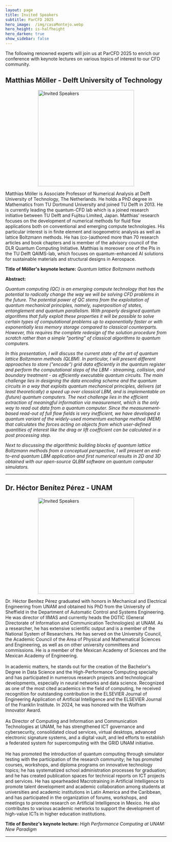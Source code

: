 ```yaml
---
layout: page
title: Invited Speakers
subtitle: ParCFD 2025
hero_image:  /img/casaMontejo.webp
hero_height: is-halfheight
hero_darken: true
show_sidebar: false
---
```


<!-- {% include notification.html message="Site under construction, information will be updated very soon." %} -->

The following renowned experts will join us at ParCFD 2025 to enrich our conference with keynote lectures on various topics of interest to our CFD community.

<h2 id="speaker-1" class="has-text-centered">
    Matthias Möller - Delft University of Technology
</h2>

<img loading="lazy" src="{{ site.baseurl }}/img/moller.webp" alt="Invited Speakers" style="width: 300px; height: auto; display: block; margin: 0 auto"/>

<p class="has-text-justified">
    Matthias Möller is Associate Professor of Numerical Analysis at Delft University of Technology, The Netherlands. He holds a PhD degree in Mathematics from TU Dortmund University and joined TU Delft in 2013. He is currently leading the quantum-CFD lab which is a joined research initiative between TU Delft and Fujitsu Limited, Japan. Matthias’ research focuses on the development of numerical methods for fluid flow applications both on conventional and emerging compute technologies. His particular interest is in finite element and isogeometric analysis as well as lattice Boltzmann methods. He has (co-)authored more than 70 research articles and book chapters and is member of the advisory council of the DLR Quantum Computing Initiative. Matthias is moreover one of the PIs in the TU Delft QAIMS-lab, which focuses on quantum-enhanced AI solutions for sustainable materials and structural designs in Aerospace.
</p>

**Title of Möller's keynote lecture:** *Quantum lattice Boltzmann methods*

**Abstract:**

<p class="has-text-justified">
    <em>Quantum computing (QC) is an emerging compute technology that has the potential to radically change the way we will be solving CFD problems in the future. The potential power of QC stems from the exploitation of quantum mechanical principles, namely, superposition of states, entanglement and quantum parallelism. With properly designed quantum algorithms that fully exploit these properties it will be possible to solve certain types of computational problems up to exponentially faster or with exponentially less memory storage compared to classical counterparts. However, this requires the complete redesign of the solution procedure from scratch rather than a simple "porting" of classical algorithms to quantum computers.</em>
</p>

<p class="has-text-justified">
    <em>In this presentation, I will discuss the current state of the art of quantum lattice Boltzmann methods (QLBM). In particular, I will present different approaches to store ("encode") grid data efficiently in the quantum register and perform the computational steps of the LBM - streaming, collision, and boundary treatment - as efficiently executable quantum circuits. The main challenge lies in designing the data encoding scheme and the quantum circuits in a way that exploits quantum mechanical principles, delivers (at least theoretically) a speed up over classical LBM, and is implementable on (future) quantum computers. The next challenge lies in the efficient extraction of meaningful information via measurement, which is the only way to read out data from a quantum computer. Since the measurement-based read-out of full flow fields is very inefficient, we have developed a quantum variant of the widely-used momentum exchange method (MEM) that calculates the forces acting on objects from which user-defined quantities of interest like the drag or lift coefficient can be calculated in a post processing step.</em>
</p>

<p class="has-text-justified">
    <em>Next to discussing the algorithmic building blocks of quantum lattice Boltzmann methods from a conceptual perspective, I will present an end-to-end quantum LBM application and first numerical results in 2D and 3D obtained with our open-source QLBM software on quantum computer simulators.</em>
</p>

---

<h2 id="speaker-2" class="has-text-centered">
    Dr. Héctor Benítez Pérez - UNAM
</h2>

<img loading="lazy" src="{{ site.baseurl }}/img/DrHectorBenitezPerez.webp" alt="Invited Speakers" style="width: 300px; height: auto; display: block; margin: 0 auto"/>

<p class="has-text-justified">
    Dr. Héctor Benítez Pérez graduated with honors in Mechanical and Electrical Engineering from UNAM and obtained his PhD from the University of Sheffield in the Department of Automatic Control and Systems Engineering. He was director of IIMAS and currently heads the DGTIC (General Directorate of Information and Communication Technologies) at UNAM. As a researcher, he has extensive scientific output and is a member of the National System of Researchers. He has served on the University Council, the Academic Council of the Area of Physical and Mathematical Sciences and Engineering, as well as on other university committees and commissions. He is a member of the Mexican Academy of Sciences and the Mexican Academy of Engineering.
    <br/>
    <br/>
    In academic matters, he stands out for the creation of the Bachelor's Degree in Data Science and the High-Performance Computing specialty and has participated in numerous research projects and technological developments, especially in neural networks and data science. Recognized as one of the most cited academics in the field of computing, he received recognition for outstanding contribution in the ELSEVIER Journal of Engineering Application of Artificial Intelligence and the ELSEVIER Journal of the Franklin Institute. In 2024, he was honored with the Wolfram Innovator Award.
    <br/>
    <br/>
    As Director of Computing and Information and Communication Technologies at UNAM, he has strengthened ICT governance and cybersecurity, consolidated cloud services, virtual desktops, advanced electronic signature systems, and a digital vault, and led efforts to establish a federated system for supercomputing with the GRID UNAM initiative.
    <br/>
    <br/>
    He has promoted the introduction of quantum computing through simulator testing with the participation of the research community; he has promoted courses, workshops, and diploma programs on innovative technology topics; he has systematized school administration processes for graduation; and he has created publication spaces for technical reports on ICT projects and services. He has spearheaded Macrotraining in Artificial Intelligence to promote talent development and academic collaboration among students at universities and academic institutions in Latin America and the Caribbean, and has participated in the organization of forums, workshops, and meetings to promote research on Artificial Intelligence in Mexico. He also contributes to various academic networks to support the development of high-value ICTs in higher education institutions.
</p>

**Title of Benítez's keynote lecture:** *High Performance Computing at UNAM: New Paradigm* 

<!-- **Abstract:**

<p class="has-text-justified">
    <em>Quantum computing (QC) is an emerging compute technology that has the potential to radically change the way we will be solving CFD problems in the future. The potential power of QC stems from the exploitation of quantum mechanical principles, namely, superposition of states, entanglement and quantum parallelism. With properly designed quantum algorithms that fully exploit these properties it will be possible to solve certain types of computational problems up to exponentially faster or with exponentially less memory storage compared to classical counterparts. However, this requires the complete redesign of the solution procedure from scratch rather than a simple "porting" of classical algorithms to quantum computers.</em>
</p>

<p class="has-text-justified">
    <em>In this presentation, I will discuss the current state of the art of quantum lattice Boltzmann methods (QLBM). In particular, I will present different approaches to store ("encode") grid data efficiently in the quantum register and perform the computational steps of the LBM - streaming, collision, and boundary treatment - as efficiently executable quantum circuits. The main challenge lies in designing the data encoding scheme and the quantum circuits in a way that exploits quantum mechanical principles, delivers (at least theoretically) a speed up over classical LBM, and is implementable on (future) quantum computers. The next challenge lies in the efficient extraction of meaningful information via measurement, which is the only way to read out data from a quantum computer. Since the measurement-based read-out of full flow fields is very inefficient, we have developed a quantum variant of the widely-used momentum exchange method (MEM) that calculates the forces acting on objects from which user-defined quantities of interest like the drag or lift coefficient can be calculated in a post processing step.</em>
</p>

<p class="has-text-justified">
    <em>Next to discussing the algorithmic building blocks of quantum lattice Boltzmann methods from a conceptual perspective, I will present an end-to-end quantum LBM application and first numerical results in 2D and 3D obtained with our open-source QLBM software on quantum computer simulators.</em>
</p> -->

---

<!--
<img loading="lazy" src="/ParCFD2025.github.io/img/2025_mexico.jpg" alt="Invited Speakers" style="width: 200px; height: auto; display: block; margin: 0 auto"/>

## Christian Hasse - Technical University Darmstadt, Simulation of reactive Thermo-Fluid Systems

Christian Hasse is full professor in the Department of Mechanical Engineering at Darmstadt University of Technology. He holds the chair of Simulation of reactive Thermo-Fluid Systems. He has supervised successfully more than 30 PhD students and currently 25 PhD students and post-docs are working in his group. He has more than 270 peer-reviewed publications and has served in multiple editorial boards and as associate/guest editor. He is organizer of scientific workshops and conferences focusing on sustainable combustion to achieve net zero emissions.

Prof. Hasse is elected Fellow of the Combustion Institute for his contributions on turbulent combustion, solid fuel combustion, multi-phase flow and soot formation. He has been elected to the Board of Directors of the International Combustion Institute in 2024. His main research interests are modeling and high-fidelity simulation of reactive and non-reactive flows, especially for CO2-free and CO2-neutral fuels such as hydrogen, ammonia, biomass, E-fuels and metals. In addition to fundamental studies on flame structures and dynamics, he also actively works on transferring these results to real-world applications including (aero-)engines, boilers and processes chemical engineering. For these topics, his group has developed a number of high-fidelity software applications that are deployed national Tier-2 and European Tier-0/1 supercomputers. In 2024 he has received an ERC Advanced Grant on aluminum steam combustion in which he aims to unravel the fundamental properties of pressurized Al-steam flames for the entire scientific chain, from single particles to turbulent flames with millions of particles, through a well-orchestrated combination of high-fidelity simulations, advanced modeling, and tailored experiments.

**Title of Christian&#x27;s keynote lecture:** *How high-fidelity simulations of hydrogen combustion on supercomputers accelerate the energy transition.*

**Abstract:**

*Reactive Computational Fluid Dynamics (rCFD) has become an indispensable tool in fundamental and applied research. In addition, rCFD is used in industrial design, such as aero engine combustors or gas turbines. This success is based on the combination of decades of scientific model development, efficient numerics and ever-increasing computing power. This situation is about to change as both the energy system (1) and the HPC architecture (2) are undergoing disruptive changes.*

*First, the urgent need to shift from fossil fuels to renewable fuels such as hydrogen requires the redesign of energy conversion systems due to the completely different combustion characteristics of renewable fuels. Combustion models for high-fidelity simulations are lacking and must be developed based on in-depth physical understanding. Second, the next generation of supercomputers will be mostly based on GPUs rather than CPUs. Efficient use of these systems will require a new class of CFD software with specialized numerics.*

*In this talk I will first introduce the role of rCFD in combustion system design before I highlight the role of hydrogen in the energy transition and how it differs from conventional fuels. After discussing the impact of GPU-based supercomputers on rCFD software development, I will present how GPU-based direct numerical simulations can unravel the complexities of hydrogen combustion.*

*In summary, in a rapidly changing environment, simulations on upcoming Exascale systems will provide physical insights that were deemed impossible just a few years ago. This will increase the impact of rCFD on the entire spectrum from fundamental science to industrial design of innovative systems.*

-->
